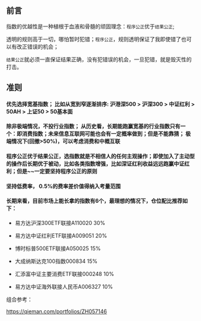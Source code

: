 ## 前言

指数的优越性是一种植根于血液和骨髓的顽固理念：`程序公正`优于`结果公正`;

透明的规则高于一切，哪怕暂时犯错；`程序公正`，规则透明保证了我即使错了也可以有改正错误的机会；

`结果公正`就必须一直保证结果正确，没有犯错误的机会，一旦犯错，就是毁灭性的打击。


## 准则

#### 优先选择宽基指数； 比如从宽到窄逐渐排序: 沪港深500 > 沪深300 > 中证红利 > 50AH > 上证50 > 50基本面

#### 除非极端情况，不投行业指数； 从历史看，长期能跑赢宽基的行业指数只有一个：即消费指数；未来信息互联网可能也会有一定概率做到；但是不能靠猜； 极端情况下(回撤>50%)，可以考虑消费和中概互联

#### 程序公正优于结果公正，选指数就是不相信人的任何主观操作；即使加入了主动型的操作后长期优于被动，比如各类指数增强，比如深证红利收益远远跑赢中证红利；但是~~一定要坚持程序公正的原则

#### 坚持低费率， 0.5%的费率差价值得纳入考量范围

#### 长期来看，目前市场上能长拿的指数有6个，最理想的情况下，仓位配比推荐如下：

* 易方达沪深300ETF联接A110020 30%

* 易方达中证红利ETF联接A009051 20%

* 博时标普500ETF联接A050025 15%

* 大成纳斯达克100指数000834 15%

* 汇添富中证主要消费ETF联接000248 10%

* 易方达中证海外联接人民币A006327 10%

组合参考：

https://qieman.com/portfolios/ZH057146
